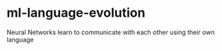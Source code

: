 # ml-language-evolution
Neural Networks learn to communicate with each other using their own language
